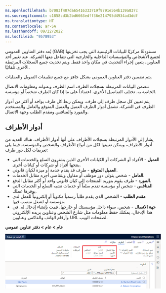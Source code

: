 ```yaml
---
ms.openlocfilehash: b7083f407da65416333719f9791e564b139a837c
ms.sourcegitcommit: c1858cd3b2bd6663edff36e214795d4934ad3ddf
ms.translationtype: HT
ms.contentlocale: ar-SA
ms.lasthandoff: 09/22/2022
ms.locfileid: "9578953"
---
```

يُعد دفتر العناوين العمومي (GAB) مستودعًا مركزيًا للبيانات الرئيسية التي يجب تخزينها لجميع الأشخاص والمؤسسات الداخلية والخارجية التي تتفاعل معها الشركة. عند تغيير أحد العناوين، يتعين إجراء التحديث في مكان واحد فقط. ويتم تحديث جميع السجلات المرتبطة الأخرى تلقائيًا.

يتم تضمين دفتر العناوين العمومي بشكل جاهز مع جميع تطبيقات التمويل والعمليات.

تتضمن البيانات المرتبطة بسجلات الطرف اسم الطرف وعنوانه ومعلومات الاتصال الخاصة به. تختلف التفاصيل الأخرى، اعتماداً على ما إذا كان الطرف شخصاً أو مؤسسة. 

يتم تعيين كل سجل طرف إلى طرف، ويمكن ربط كل طرف بواحد أو أكثر من أدوار الطرف في الشركة. تشمل أدوار الطرف العميل والعميل المتوقع والعامل والمستخدم والمورد والمنافس ومقدم الطلب وجهة الاتصال. 

## <a name="party-roles"></a>أدوار الأطراف

يشار إلى الأدوار المرتبطة بسجلات الأطراف على أنها أدوار الأطراف. هناك العديد من أدوار الأطراف، ويمكن تعيينها لكل من أنواع الأطراف والشخص والمؤسسة. فيما يلي تعريفات لكل دور طرف:

- **العميل** - الأفراد أو الشركات أو الكيانات الأخرى الذين يشترون السلع والخدمات التي ينتجها أفراد أو شركات أو كيانات أخرى.
- **العميل المتوقع** - طرف قد يقدم خدمة أو ميزة لكيان قانوني.
- **العامل** - شخص يتولى دور موظف أو مقاول ويتقاضى أجره مقابل الخدمات.
- **المورد** - طرف يقوم بتوريد المنتجات إلى كيان قانوني واحد أو أكثر مقابل الدفع.
- **المنافس** - شخص أو مؤسسة تقدم سلعاً أو خدمات تشبه السلع أو الخدمات التي يوفرها عملك.
- **مقدم الطلب** - الشخص الذي يقدم طلباً رسمياً مكتوباً أو إلكترونياً للعمل لدى مؤسسة أو لشغل منصب فيها.
- **جهة الاتصال** - شخص، سواء داخل مؤسستك أو خارجها، قمت بإنشاء إدخال له. في هذا الإدخال، يمكنك حفظ معلومات مثل شارع الشخص وعناوين بريده الإلكتروني وأرقام الهاتف والفاكس وعناوين URL لصفحات الويب.

**عام > عام > دفتر عناوين عمومي** 

![لقطة شاشة لدفتر العناوين العمومي مع تمييز طرف جديد.](../media/gab-2.png)